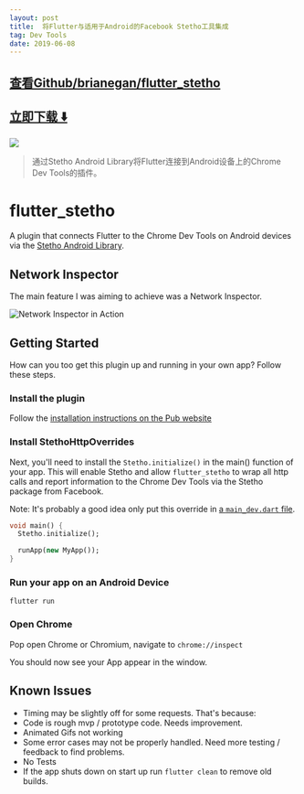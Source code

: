 ```yaml
---
layout: post
title:  将Flutter与适用于Android的Facebook Stetho工具集成
tag: Dev Tools
date: 2019-06-08
---
```


 

## [查看Github/brianegan/flutter_stetho](http://github.com/brianegan/flutter_stetho)
## [立即下载 ️⬇️ ](https://codeload.github.com/brianegan/flutter_stetho/zip/master) 


 
![](https://flutterawesome.com/content/images/2018/11/flutter_stetho.jpg)
 
>
> 通过Stetho Android Library将Flutter连接到Android设备上的Chrome Dev Tools的插件。
>

 
# flutter_stetho

A plugin that connects Flutter to the Chrome Dev Tools on Android devices via the [Stetho Android Library](http://facebook.github.io/stetho/).

## Network Inspector

The main feature I was aiming to achieve was a Network Inspector. 

<img src="https://github.com/brianegan/flutter_stetho/raw/master/assets/network_inspector.gif" alt="Network Inspector in Action"/>

## Getting Started

How can you too get this plugin up and running in your own app? Follow these steps.

### Install the plugin  

Follow the [installation instructions on the Pub website](https://pub.dartlang.org/packages/flutter_stetho#-installing-tab-)

### Install StethoHttpOverrides

Next, you'll need to install the `Stetho.initialize()` in the main() function of your app. This will enable Stetho and allow `flutter_stetho` to wrap all http calls and report information to the Chrome Dev Tools via the Stetho package from Facebook.

Note: It's probably a good idea only put this override in [a `main_dev.dart` file](https://flutter.rocks/2018/03/02/separating-build-environments-part-one/). 

```dart
void main() {
  Stetho.initialize();

  runApp(new MyApp());
}
```

### Run your app on an Android Device

`flutter run`

### Open Chrome

Pop open Chrome or Chromium, navigate to `chrome://inspect`

You should now see your App appear in the window.

## Known Issues

  * Timing may be slightly off for some requests. That's because:
  * Code is rough mvp / prototype code. Needs improvement.
  * Animated Gifs not working
  * Some error cases may not be properly handled. Need more testing / feedback to find problems.
  * No Tests
  * If the app shuts down on start up run `flutter clean` to remove old builds.

